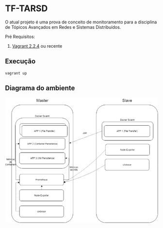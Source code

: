 # TF-TARSD

O atual projeto é uma prova de conceito de monitoramento para a disciplina de Tópicos Avançados em Redes e Sistemas Distribuídos.

Pré Requisitos:
1. [Vagrant 2.2.4](https://www.vagrantup.com/) ou recente

## Execução


```
vagrant up
```

[//]: # (Completar!!!)

## Diagrama do ambiente

![Diagrama](https://github.com/gabrielrodriguesrocha/TF-TARSD/raw/master/diagrama.png)

## 
